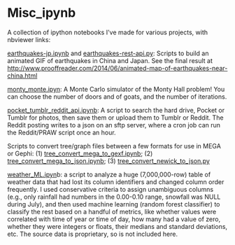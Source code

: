 Misc_ipynb
==========

A collection of ipython notebooks I've made for various projects, with nbviewer links:

[earthquakes-jp.ipynb](http://nbviewer.ipython.org/github/Prooffreader/Misc_ipynb/blob/master/earthquakes-jp.ipynb) and [earthquakes-rest-api.py](http://nbviewer.ipython.org/github/Prooffreader/Misc_ipynb/blob/master/earthquakes-jp.ipynb): Scripts to build an animated GIF of earthquakes in China and Japan. See the final result at http://www.prooffreader.com/2014/06/animated-map-of-earthquakes-near-china.html

[monty_monte.ipyn](http://nbviewer.ipython.org/github/Prooffreader/Misc_ipynb/blob/master/monty_monte.ipynb): A Monte Carlo simulator of the Monty Hall problem! You can choose the number of doors and of goats, and the number of iterations.

[pocket_tumblr_reddit_api.ipynb](http://nbviewer.ipython.org/github/Prooffreader/Misc_ipynb/blob/master/pocket_tumblr_reddit_api.ipynb): A script to search the hard drive, Pocket or Tumblr for photos, then save them or upload them to Tumblr or Reddit. The Reddit posting writes to a json on an sftp server, where a cron job can run the Reddit/PRAW script once an hour.

Scripts to convert tree/graph files between a few formats for use in MEGA or Gephi: (1) [tree_convert_mega_to_gexf.ipynb](http://nbviewer.ipython.org/github/Prooffreader/Misc_ipynb/blob/master/tree_convert_mega_to_gexf.ipynb); (2) [tree_convert_mega_to_json.ipynb](http://nbviewer.ipython.org/github/Prooffreader/Misc_ipynb/blob/master/tree_convert_mega_to_json.ipynb); (3) [tree_convert_newick_to_json.py](http://nbviewer.ipython.org/github/Prooffreader/Misc_ipynb/blob/master/tree_convert_newick_to_json.ipynb) 

[weather_ML.ipyn](http://nbviewer.ipython.org/github/Prooffreader/Misc_ipynb/blob/master/weather_MLp.ipynb)b: a script to analyze a huge (7,000,000-row) table of weather data that had lost its column identifiers and changed column order frequently. I used conservative criteria to assign unambiguous columns (e.g., only rainfall had numbers in the 0.00-0.10 range, snowfall was NULL during July), and then used machine learning (random forest classifier) to classify the rest based on a handful of metrics, like whether values were correlated with time of year or time of day, how many had a value of zero, whether they were integers or floats, their medians and standard deviations, etc. The source data is proprietary, so is not included here.

